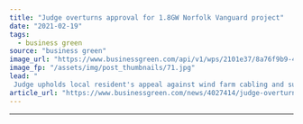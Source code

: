 ```yaml
---
title: "Judge overturns approval for 1.8GW Norfolk Vanguard project"
date: "2021-02-19"
tags: 
  - business green
source: "business green"
image_url: "https://www.businessgreen.com/api/v1/wps/2101e37/8a76f9b9-4991-4393-979b-ee7c9a1e94f5/5/Vattenfall-Horns-rev-wind-farm-23-185x114.jpg"
image_fp: "/assets/img/post_thumbnails/71.jpg"
lead: "
 Judge upholds local resident's appeal against wind farm cabling and substation infrastructure forcing government to formally reconsider plans ..."
article_url: "https://www.businessgreen.com/news/4027414/judge-overturns-approval-8gw-norfolk-vanguard-project"
---
```


---
